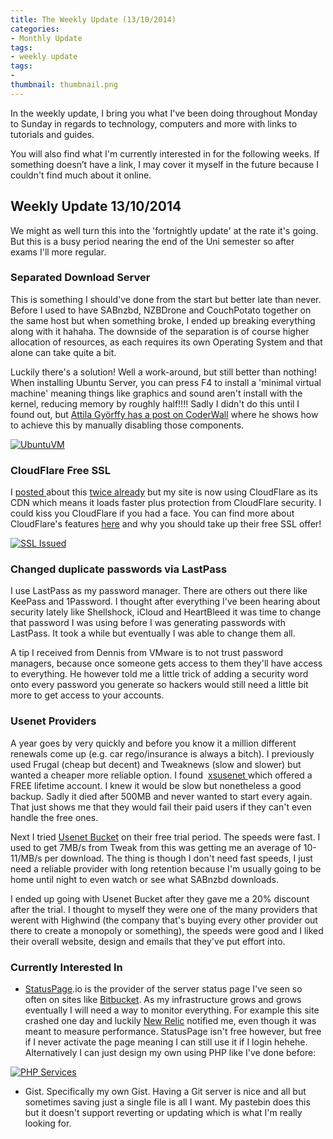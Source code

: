 ```yaml
---
title: The Weekly Update (13/10/2014)
categories:
- Monthly Update
tags:
- weekly update
tags:
- 
thumbnail: thumbnail.png
---
```


In the weekly update, I bring you what I've been doing throughout Monday to Sunday in regards to technology, computers and more with links to tutorials and guides.

You will also find what I'm currently interested in for the following weeks. If something doesn’t have a link, I may cover it myself in the future because I couldn't find much about it online.

<!-- more -->

## Weekly Update 13/10/2014

We might as well turn this into the 'fortnightly update' at the rate it's going. But this is a busy period nearing the end of the Uni semester so after exams I'll more regular.

### Separated Download Server

This is something I should've done from the start but better late than never. Before I used to have SABnzbd, NZBDrone and CouchPotato together on the same host but when something broke, I ended up breaking everything along with it hahaha. The downside of the separation is of course higher allocation of resources, as each requires its own Operating System and that alone can take quite a bit.

Luckily there's a solution! Well a work-around, but still better than nothing! When installing Ubuntu Server, you can press F4 to install a 'minimal virtual machine' meaning things like graphics and sound aren't install with the kernel, reducing memory by roughly half!!!! Sadly I didn't do this until I found out, but [Attila Györffy has a post on CoderWall](https://coderwall.com/p/a56j3w) where he shows how to achieve this by manually disabling those components.

[![UbuntuVM]({{page.images}}ubuntuvm002.png)]({{page.images}}ubuntuvm002.png)

### CloudFlare Free SSL

I [posted ](/currently-moving-cloudflare/)about this [twice already](/update-transition-cloudflare/) but my site is now using CloudFlare as its CDN which means it loads faster plus protection from CloudFlare security. I could kiss you CloudFlare if you had a face. You can find more about CloudFlare's features [here](https://www.cloudflare.com/overview) and why you should take up their free SSL offer!

[![SSL Issued]({{page.images}}capture1.png)]({{page.images}}capture1.png)

### Changed duplicate passwords via LastPass

I use LastPass as my password manager. There are others out there like KeePass and 1Password. I thought after everything I've been hearing about security lately like Shellshock, iCloud and HeartBleed it was time to change that password I was using before I was generating passwords with LastPass. It took a while but eventually I was able to change them all.

A tip I received from Dennis from VMware is to not trust password managers, because once someone gets access to them they'll have access to everything. He however told me a little trick of adding a security word onto every password you generate so hackers would still need a little bit more to get access to your accounts.

### Usenet Providers

A year goes by very quickly and before you know it a million different renewals come up (e.g. car rego/insurance is always a bitch). I previously used Frugal (cheap but decent) and Tweaknews (slow and slower) but wanted a cheaper more reliable option. I found  [xsusenet ](https://www.xsusenet.com/)which offered a FREE lifetime account. I knew it would be slow but nonetheless a good backup. Sadly it died after 500MB and never wanted to start every again. That just shows me that they would fail their paid users if they can't even handle the free ones.

Next I tried [Usenet Bucket](https://www.usenetbucket.com/en/) on their free trial period. The speeds were fast. I used to get 7MB/s from Tweak from this was getting me an average of 10-11/MB/s per download. The thing is though I don't need fast speeds, I just need a reliable provider with long retention because I'm usually going to be home until night to even watch or see what SABnzbd downloads.

I ended up going with Usenet Bucket after they gave me a 20% discount after the trial. I thought to myself they were one of the many providers that werent with Highwind (the company that's buying every other provider out there to create a monopoly or something), the speeds were good and I liked their overall website, design and emails that they've put effort into.

### Currently Interested In

* [StatusPage](https://statuspage.io).io is the provider of the server status page I've seen so often on sites like [Bitbucket](http://status.bitbucket.org/). As my infrastructure grows and grows eventually I will need a way to monitor everything. For example this site crashed one day and luckily [New Relic](http://newrelic.com/) notified me, even though it was meant to measure performance. StatusPage isn't free however, but free if I never activate the page meaning I can still use it if I login hehehe. Alternatively I can just design my own using PHP like I've done before:

[![PHP Services]({{page.images}}capture2.png)]({{page.images}}capture2.png)

* Gist. Specifically my own Gist. Having a Git server is nice and all but sometimes saving just a single file is all I want. My pastebin does this but it doesn't support reverting or updating which is what I'm really looking for.
